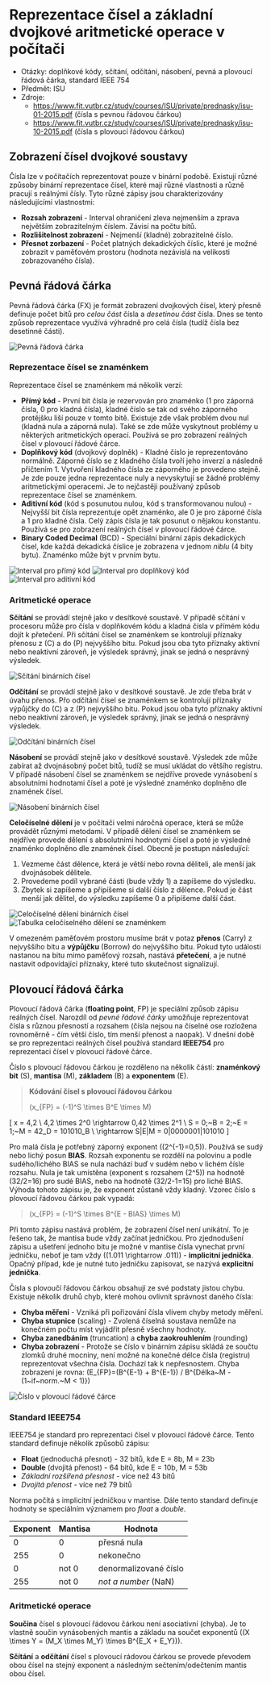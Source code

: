 # Reprezentace čísel a základní dvojkové aritmetické operace v počítači
- Otázky: doplňkové kódy, sčítání, odčítání, násobení, pevná a plovoucí řádová čárka, standard IEEE 754
- Předmět: ISU
- Zdroje:
    - https://www.fit.vutbr.cz/study/courses/ISU/private/prednasky/isu-01-2015.pdf (čísla s pevnou řádovou čárkou)
    - https://www.fit.vutbr.cz/study/courses/ISU/private/prednasky/isu-10-2015.pdf (čísla s plovoucí řádovou čárkou)

## Zobrazení čísel dvojkové soustavy
Čísla lze v počítačích reprezentovat pouze v binární podobě. Existují různé způsoby binární reprezentace čísel, které mají různé vlastnosti a různě pracují s reálnými čísly. Tyto různé zápisy jsou charakterizovány následujícími vlastnostmi:
- __Rozsah zobrazení__ - Interval ohraničení zleva nejmenším a zprava největším zobrazitelným číslem. Závisí na počtu bitů.
- __Rozlišitelnost zobrazení__ - Nejmenší (kladné) zobrazitelné číslo.
- __Přesnot zorbazení__ - Počet platných dekadických číslic, které je možné zobrazit v paměťovém prostoru (hodnota nezávislá na velikosti zobrazovaného čísla).

## Pevná řádová čárka
Pevná řádová čárka (FX) je formát zobrazení dvojkových čísel, který přesně definuje počet bitů pro _celou část_ čísla a _desetinou část_ čísla. Dnes se tento způsob reprezentace využívá výhradně pro celá čísla (tudíž čísla bez desetinné části).

![Pevná řádová čárka](/Images/09/pevna_radova_carka.png)

### Reprezentace čísel se znaménkem
Reprezentace čísel se znaménkem má několik verzí:
- __Přímý kód__ - První bit čísla je rezervován pro znaménko (1 pro záporná čísla, 0 pro kladná čísla), kladné číslo se tak od svého záporného protějšku liší pouze v tomto bitě. Existuje zde však problém dvou nul (kladná nula a záporná nula). Také se zde může vyskytnout problémy u některých aritmetických operací. Používá se pro zobrazení reálných čísel v plovoucí řádové čárce.
- __Doplňkový kód__ (dvojkový doplněk) - Kladné číslo je reprezentováno normálně. Záporné číslo se z kladného čísla tvoří jeho inverzí a následně přičtením 1. Vytvoření kladného čísla ze záporného je provedeno stejně. Je zde pouze jedna reprezentace nuly a nevyskytují se žádné problémy aritmetickými operacemi. Je to nejčastěji používaný způsob reprezentace čísel se znaménkem.
- __Aditivní kód__ (kód s posunutou nulou, kód s transformovanou nulou) - Nejvyšší bit čísla reprezentuje opět znaménko, ale 0 je pro záporné čísla a 1 pro kladné čísla. Celý zápis čísla je tak posunut o nějakou konstantu. Používá se pro zobrazení reálných čísel v plovoucí řádové čárce.
- __Binary Coded Decimal__ (BCD) - Speciální binární zápis dekadických čísel, kde každá dekadická číslice je zobrazena v jednom _niblu_ (4 bity bytu). Znaménko může být v prvním bytu.

![Interval pro přímý kód](/Images/09/interval_primy_kod.png)
![Interval pro doplňkový kód](/Images/09/interval_doplnkovy_kod.png)
![Interval pro aditivní kód](/Images/09/interval_transformovany_kod.png)

### Aritmetické operace
__Sčítání__ se provádí stejně jako v desítkové soustavě. V případě sčítání v procesoru může pro čísla v doplňkovém kódu a kladná čísla v přímém kódu dojít k přetečení. Při sčítání čísel se znaménkem se kontrolují příznaky přenosu z (C) a do (P) nejvyššího bitu. Pokud jsou oba tyto příznaky aktivní nebo neaktivní zároveň, je výsledek správný, jinak se jedná o nesprávný výsledek.

![Sčítání binárních čísel](/Images/09/scitani.png)

__Odčítání__ se provádí stejně jako v desítkové soustavě. Je zde třeba brát v úvahu přenos. Přo odčítání čísel se znaménkem se kontrolují příznaky výpůjčky do (C) a z (P) nejvyššího bitu. Pokud jsou oba tyto příznaky aktivní nebo neaktivní zároveň, je výsledek správný, jinak se jedná o nesprávný výsledek.

![Odčítání binárních čísel](/Images/09/odcitani.png)

__Násobení__ se provádí stejně jako v desítkové soustavě. Výsledek zde může zabírat až dvojnásobný počet bitů, tudíž se musí ukládat do většího registru. V případě násobení čísel se znaménkem se nejdříve provede vynásobení s absolutními hodnotami čísel a poté je výsledné znaménko doplněno dle znamének čísel.

![Násobení binárních čísel](/Images/09/nasobeni.png)

__Celočíselné dělení__ je v počítači velmi náročná operace, která se může provádět různými metodami. V případě dělení čísel se znaménkem se nejdříve provede dělení s absolutními hodnotymi čísel a poté je výsledné znaménko doplněno dle znamének čísel. Obecně je postupn následující:
1. Vezmeme část dělence, která je větší nebo rovna děliteli, ale menší jak dvojnásobek dělitele.
2. Provedeme podíl vybrané části (bude vždy 1) a zapíšeme do výsledku.
3. Zbytek si zapíšeme a připíšeme si další číslo z dělence. Pokud je část menší jak dělitel, do výsledku zapíšeme 0 a připíšeme další část.

![Celočíselné dělení binárních čísel](/Images/09/deleni.png)
![Tabulka celočíselného dělení se znaménkem](/Images/09/deleni_tabulka.png)

V omezeném paměťovém prostoru musíme brát v potaz __přenos__ (Carry) z nejvyššího bitu a __výpůjčku__ (Borrow) do nejvyššího bitu. Pokud tyto události nastanou na bitu mimo paměťový rozsah, nastává __přetečení__, a je nutné nastavit odpovídající příznaky, které tuto skutečnost signalizují.

## Plovoucí řádová čárka
Plovoucí řádová čárka (__floating point__, FP) je speciální způsob zápisu reálných čísel. Narozdíl od _pevné řádové čárky_ umožňuje reprezentovat čísla s různou přesností a rozsahem (čísla nejsou na číselné ose rozložena rovnoměrně - čím větší číslo, tím menší přenost a naopak). V dnešní době se pro reprezentaci reálných čísel používá standard __IEEE754__ pro reprezentaci čísel v plovoucí řádové čárce.

Číslo s plovoucí řádovou čárkou je rozděleno na několik částí: __znaménkový bit__ (S), __mantisa__ (M), __základem__ (B) a __exponentem__ (E).

> __Kódování čísel s plovoucí řádovou čárkou__
>
> \(x_{FP} = (-1)^S \times B^E \times M\)

\[
x = 4,2 \\
4,2 \times 2^0 \rightarrow 0,42 \times 2^1 \\
S = 0;~B = 2;~E = 1;~M = 42_D = 101010_B \\
\rightarrow S|E|M = 0|0000001|101010
\]

Pro malá čísla je potřebný záporný exponent (\(2^{-1}=0,5\)). Používá se sudý nebo lichý posun __BIAS__. Rozsah exponentu se rozdělí na polovinu a podle sudého/lichého BIAS se nula nachází buď v sudém nebo v lichém čísle rozsahu. Nula je tak umístěna (exponent s rozsahem \(2^5\)) na hodnotě \(32/2=16\) pro sudé BIAS, nebo na hodnotě \(32/2-1=15\) pro liché BIAS. Výhoda tohoto zápisu je, že exponent zůstaně vždy kladný. Vzorec číslo s plovoucí řádovou čárkou pak vypadá:

> \(x_{FP} = (-1)^S \times B^{E - BIAS} \times M\)

Při tomto zápisu nastává problém, že zobrazení čísel není unikátní. To je řešeno tak, že mantisa bude vždy začínat jedničkou. Pro zjednodušení zápisu a ušetření jednoho bitu je možné v mantise čísla vynechat první jedničku, neboť je tam vždy (\(1.011 \rightarrow .011\)) - __implicitní jednička__. Opačný případ, kde je nutné tuto jedničku zapisovat, se nazývá __explicitní jednička__.

Čísla s plovoučí řádovou čárkou obsahují ze své podstaty jistou chybu. Existuje několik druhů chyb, které mohou ovlivnít správnost daného čísla:
- __Chyba měření__ - Vzniká při pořizování čísla vlivem chyby metody měření.
- __Chyba stupnice__ (scaling) - Zvolená číselná soustava nemůže na konečném počtu míst vyjádřit přesně všechny hodnoty.
- __Chyba zanedbáním__ (truncation) a __chyba zaokrouhlením__ (rounding)
- __Chyba zobrazení__ - Protože se číslo v binárním zápisu skládá ze součtu zlomků druhé mocniny, není možné na konečné délce čísla (registru) reprezentovat všechna čísla. Dochází tak k nepřesnostem. Chyba zobrazení je rovna: \(E_{FP}=(B^{E-1} + B^{E-1}) / B^{Délka~M - (1~if~norm.~M < 1)}\)

![Číslo v plovoucí řádové čárce](/Images/09/floating_point.png)

### Standard IEEE754
IEEE754 je standard pro reprezentaci čísel v plovoucí řádové čárce. Tento standard definuje několik způsobů zápisu:
- __Float__ (jednoduchá přesnot) - 32 bitů, kde E = 8b, M = 23b
- __Double__ (dvojitá přenost) - 64 bitů, kde E = 10b, M = 53b
- _Základní rozšířená přesnost_ - více než 43 bitů
- _Dvojitá přenost_ - více než 79 bitů

Norma počítá s implicitní jedničkou v mantise. Dále tento standard definuje hodnoty se speciálním významem pro _float_ a _double_.

|Exponent|Mantisa|Hodnota|
|-|-|-|
|0|0|přesná nula|
|255|0|nekonečno|
|0|not 0|denormalizované číslo|
|255|not 0|_not a number_ (NaN)|

### Aritmetické operace
__Součina__ čísel s plovoucí řádovou čárkou není asociativní (chyba). Je to vlastně součin vynásobených mantis a základu na součet exponentů (\(X \times Y = (M_X \times M_Y) \times B^{E_X + E_Y}\)).

__Sčítání__ a __odčítání__ čísel s plovoucí rádovou čárkou se provede převodem obou čísel na stejný exponent a následným sečtením/odečtením mantis obou čísel.
